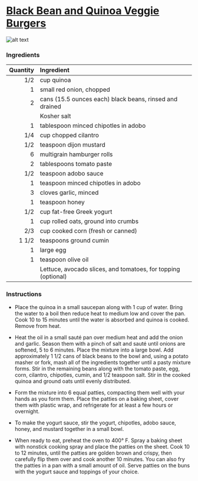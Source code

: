 # [Black Bean and Quinoa Veggie Burgers](http://food52.com/recipes/19635-black-bean-and-quinoa-veggie-burgers)
![alt text](https://images.food52.com/w1-NVP1J9xT2Tt4XcyUNQ3d11LY=/753x502/e809114b-6e1e-48a8-bb72-c43d25931580--2013-0910_CP_black-bean-quinoa-burgers-003.jpg)
### Ingredients
|Quantity|Ingredient|
----------:|:-------
|1/2|cup quinoa|
|1|small red onion, chopped|
|2|cans (15.5 ounces each) black beans, rinsed and drained|
||Kosher salt|
|1|tablespoon minced chipotles in adobo|
|1/4|cup chopped cilantro|
|1/2|teaspoon dijon mustard|
|6|multigrain hamburger rolls|
|2|tablespoons tomato paste|
|1/2|teaspoon adobo sauce|
|1|teaspoon minced chipotles in adobo|
|3|cloves garlic, minced|
|1|teaspoon honey|
|1/2|cup fat-free Greek yogurt|
|1|cup rolled oats, ground into crumbs|
|2/3|cup cooked corn (fresh or canned)|
|1 1/2|teaspoons ground cumin|
|1|large egg|
|1|teaspoon olive oil|
||Lettuce, avocado slices, and tomatoes, for topping (optional)|

### Instructions

* Place the quinoa in a small saucepan along with 1 cup of water.  Bring the water to a boil then reduce heat to medium low and cover the pan.  Cook 10 to 15 minutes until the water is absorbed and quinoa is cooked. Remove from heat.

* Heat the oil in a small sauté pan over medium heat and add the onion and garlic.  Season them with a pinch of salt and sauté until onions are softened, 5 to 6 minutes. Place the mixture into a large bowl. Add approximately 1 1/2 cans of black beans to the bowl and, using a potato masher or fork, mash all of the ingredients together until a pasty mixture forms. Stir in the remaining beans along with the tomato paste, egg, corn, cilantro, chipotles, cumin, and 1/2 teaspoon salt.  Stir in the cooked quinoa and ground oats until evenly distributed.

* Form the mixture into 6 equal patties, compacting them well with your hands as you form them. Place the patties on a baking sheet, cover them with plastic wrap, and refrigerate for at least a few hours or overnight.

* To make the yogurt sauce, stir the yogurt, chipotles, adobo sauce, honey, and mustard together in a small bowl.

* When ready to eat, preheat the oven to 400° F.  Spray a baking sheet with nonstick cooking spray and place the patties on the sheet. Cook 10 to 12 minutes, until the patties are golden brown and crispy, then carefully flip them over and cook another 10 minutes. You can also fry the patties in a pan with a small amount of oil. Serve patties on the buns with the yogurt sauce and toppings of your choice.